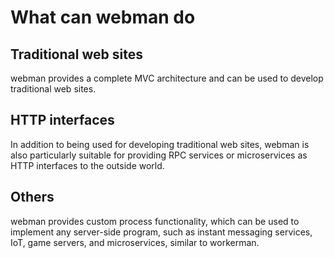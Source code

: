 # What can webman do

## Traditional web sites
webman provides a complete MVC architecture and can be used to develop traditional web sites.

## HTTP interfaces
In addition to being used for developing traditional web sites, webman is also particularly suitable for providing RPC services or microservices as HTTP interfaces to the outside world.

## Others
webman provides custom process functionality, which can be used to implement any server-side program, such as instant messaging services, IoT, game servers, and microservices, similar to workerman.
